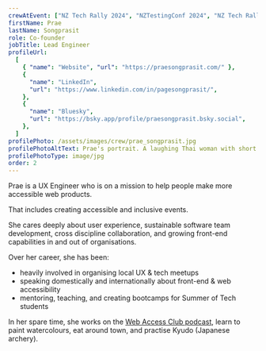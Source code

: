 ```yaml
---
crewAtEvent: ["NZ Tech Rally 2024", "NZTestingConf 2024", "NZ Tech Rally 2023"]
firstName: Prae
lastName: Songprasit
role: Co-founder
jobTitle: Lead Engineer
profileUrl:
  [
    { "name": "Website", "url": "https://praesongprasit.com/" },
    {
      "name": "LinkedIn",
      "url": "https://www.linkedin.com/in/pagesongprasit/",
    },
    {
      "name": "Bluesky",
      "url": "https://bsky.app/profile/praesongprasit.bsky.social",
    },
  ]
profilePhoto: /assets/images/crew/prae_songprasit.jpg
profilePhotoAltText: Prae's portrait. A laughing Thai woman with short dark hair and a large pair of dark rimmed glasses.
profilePhotoType: image/jpg
order: 2
---
```


<p>Prae is a UX Engineer who is on a mission to help people make more accessible web products.</p>
<p>That includes creating accessible and inclusive events.</p>
<p>She cares deeply about user experience, sustainable software team development, cross discipline collaboration, and growing front-end capabilities in and out of organisations.</p>
<p>Over her career, she has been:</p>
<ul>
  <li>heavily involved in organising local UX & tech meetups</li>
  <li>speaking domestically and internationally about front-end & web accessibility</li>
  <li>mentoring, teaching, and creating bootcamps for Summer of Tech students</li>
</ul>
<p>In her spare time, she works on the <a rel='external' href='https://webaccessclub.com'>Web Access Club podcast</a>, learn to paint watercolours, eat around town, and practise Kyudo (Japanese archery).
</p>
